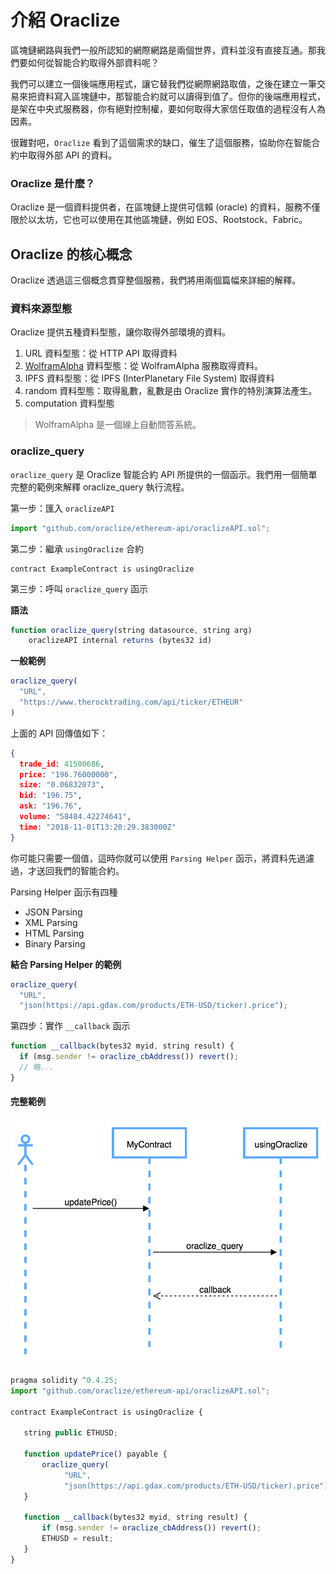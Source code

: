 # 介紹 Oraclize 

區塊鏈網路與我們一般所認知的網際網路是兩個世界，資料並沒有直接互通。那我們要如何從智能合約取得外部資料呢？

我們可以建立一個後端應用程式，讓它替我們從網際網路取值，之後在建立一筆交易來把資料寫入區塊鏈中，那智能合約就可以讀得到值了。但你的後端應用程式，是架在中央式服務器，你有絕對控制權，要如何取得大家信任取值的過程沒有人為因素。

很難對吧，`Oraclize` 看到了這個需求的缺口，催生了這個服務，協助你在智能合約中取得外部 API 的資料。

### Oraclize 是什麼？

Oraclize 是一個資料提供者，在區塊鏈上提供可信賴 (oracle) 的資料，服務不僅限於以太坊，它也可以使用在其他區塊鏈，例如 EOS、Rootstock、Fabric。

## Oraclize 的核心概念

Oraclize 透過這三個概念貫穿整個服務，我們將用兩個篇幅來詳細的解釋。

### 資料來源型態

Oraclize 提供五種資料型態，讓你取得外部環境的資料。

1. URL 資料型態：從 HTTP API 取得資料
1. [WolframAlpha](https://zh.wikipedia.org/wiki/Wolfram_Alpha) 資料型態：從 WolframAlpha 服務取得資料。
1. IPFS 資料型態：從 IPFS (InterPlanetary File System) 取得資料
1. random 資料型態：取得亂數，亂數是由 Oraclize 實作的特別演算法產生。
1. computation 資料型態

> WolframAlpha 是一個線上自動問答系統。

### oraclize_query

`oraclize_query` 是 Oraclize 智能合約 API 所提供的一個函示。我們用一個簡單完整的範例來解釋 oraclize_query 執行流程。

第一步：匯入 `oraclizeAPI`

```js
import "github.com/oraclize/ethereum-api/oraclizeAPI.sol";
```

第二步：繼承 `usingOraclize` 合約

```
contract ExampleContract is usingOraclize
```

第三步：呼叫 `oraclize_query` 函示


**語法**

```js
function oraclize_query(string datasource, string arg) 
    oraclizeAPI internal returns (bytes32 id)
```

**一般範例**

```js
oraclize_query(
  "URL",
  "https://www.therocktrading.com/api/ticker/ETHEUR"
)
```

上面的 API 回傳值如下：

```json
{
  trade_id: 41500686,
  price: "196.76000000",
  size: "0.06832073",
  bid: "196.75",
  ask: "196.76",
  volume: "58484.42274641",
  time: "2018-11-01T13:20:29.383000Z"
}
```

你可能只需要一個值，這時你就可以使用 `Parsing Helper` 函示，將資料先過濾過，才送回我們的智能合約。

Parsing Helper 函示有四種

* JSON Parsing
* XML Parsing
* HTML Parsing
* Binary Parsing

**結合 Parsing Helper 的範例**

```js
oraclize_query(
  "URL", 
  "json(https://api.gdax.com/products/ETH-USD/ticker).price");
```

第四步：實作 `__callback` 函示

```js
function __callback(bytes32 myid, string result) {
  if (msg.sender != oraclize_cbAddress()) revert();
  // 略...
}
```

#### 完整範例

![](assets/oraclize/query_flow.png)

```js
pragma solidity ^0.4.25;
import "github.com/oraclize/ethereum-api/oraclizeAPI.sol";

contract ExampleContract is usingOraclize {

   string public ETHUSD;

   function updatePrice() payable {
       oraclize_query(
            "URL", 
            "json(https://api.gdax.com/products/ETH-USD/ticker).price");
   }
   
   function __callback(bytes32 myid, string result) {
       if (msg.sender != oraclize_cbAddress()) revert();
       ETHUSD = result;
   }
}
```

<!-- ### 真實性證明 -->